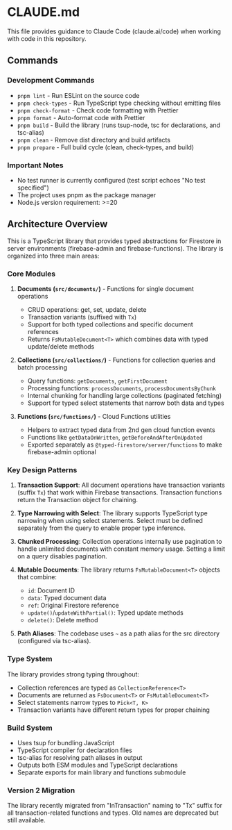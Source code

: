 # CLAUDE.md

This file provides guidance to Claude Code (claude.ai/code) when working with code in this repository.

## Commands

### Development Commands
- `pnpm lint` - Run ESLint on the source code
- `pnpm check-types` - Run TypeScript type checking without emitting files
- `pnpm check-format` - Check code formatting with Prettier
- `pnpm format` - Auto-format code with Prettier
- `pnpm build` - Build the library (runs tsup-node, tsc for declarations, and tsc-alias)
- `pnpm clean` - Remove dist directory and build artifacts
- `pnpm prepare` - Full build cycle (clean, check-types, and build)

### Important Notes
- No test runner is currently configured (test script echoes "No test specified")
- The project uses pnpm as the package manager
- Node.js version requirement: >=20

## Architecture Overview

This is a TypeScript library that provides typed abstractions for Firestore in server environments (firebase-admin and firebase-functions). The library is organized into three main areas:

### Core Modules

1. **Documents (`src/documents/`)** - Functions for single document operations
   - CRUD operations: get, set, update, delete
   - Transaction variants (suffixed with `Tx`)
   - Support for both typed collections and specific document references
   - Returns `FsMutableDocument<T>` which combines data with typed update/delete methods

2. **Collections (`src/collections/`)** - Functions for collection queries and batch processing
   - Query functions: `getDocuments`, `getFirstDocument`
   - Processing functions: `processDocuments`, `processDocumentsByChunk`
   - Internal chunking for handling large collections (paginated fetching)
   - Support for typed select statements that narrow both data and types

3. **Functions (`src/functions/`)** - Cloud Functions utilities
   - Helpers to extract typed data from 2nd gen cloud function events
   - Functions like `getDataOnWritten`, `getBeforeAndAfterOnUpdated`
   - Exported separately as `@typed-firestore/server/functions` to make firebase-admin optional

### Key Design Patterns

1. **Transaction Support**: All document operations have transaction variants (suffix `Tx`) that work within Firebase transactions. Transaction functions return the Transaction object for chaining.

2. **Type Narrowing with Select**: The library supports TypeScript type narrowing when using select statements. Select must be defined separately from the query to enable proper type inference.

3. **Chunked Processing**: Collection operations internally use pagination to handle unlimited documents with constant memory usage. Setting a limit on a query disables pagination.

4. **Mutable Documents**: The library returns `FsMutableDocument<T>` objects that combine:
   - `id`: Document ID
   - `data`: Typed document data
   - `ref`: Original Firestore reference
   - `update()`/`updateWithPartial()`: Typed update methods
   - `delete()`: Delete method

5. **Path Aliases**: The codebase uses `~` as a path alias for the src directory (configured via tsc-alias).

### Type System

The library provides strong typing throughout:
- Collection references are typed as `CollectionReference<T>`
- Documents are returned as `FsDocument<T>` or `FsMutableDocument<T>`
- Select statements narrow types to `Pick<T, K>`
- Transaction variants have different return types for proper chaining

### Build System

- Uses tsup for bundling JavaScript
- TypeScript compiler for declaration files
- tsc-alias for resolving path aliases in output
- Outputs both ESM modules and TypeScript declarations
- Separate exports for main library and functions submodule

### Version 2 Migration

The library recently migrated from "InTransaction" naming to "Tx" suffix for all transaction-related functions and types. Old names are deprecated but still available.